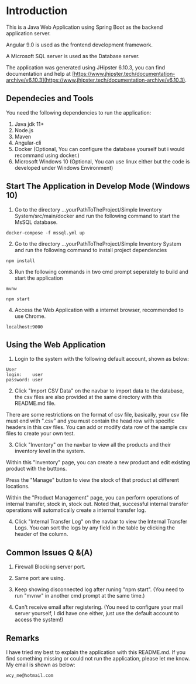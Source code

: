 # Introduction

This is a Java Web Application using Spring Boot as the backend application server.

Angular 9.0 is used as the frontend development framework.

A Microsoft SQL server is used as the Database server.

The application was generated using JHipster 6.10.3, you can find documentation and help at [https://www.jhipster.tech/documentation-archive/v6.10.3](https://www.jhipster.tech/documentation-archive/v6.10.3).

## Dependecies and Tools

You need the following dependencies to run the application:
1. Java jdk 11+
2. Node.js
3. Maven
4. Angular-cli
5. Docker (Optional, You can configure the database yourself but i would recommand using docker.)
6. Microsoft Windows 10 (Optional, You can use linux either but the code is developed under Windows Environment)

## Start The Application in Develop Mode (Windows 10)


1. Go to the directory ...yourPathToTheProject/Simple Inventory System/src/main/docker and run the following command to start the MsSQL database.
```
docker-compose -f mssql.yml up
```

2. Go to the directory ...yourPathToTheProject/Simple Inventory System and run the following command to install project dependencies
```
npm install
```
3. Run the following commands in two cmd prompt seperately to build and start the application
```
mvnw
```
```
npm start
```

4. Access the Web Application with a internet browser, recommended to use Chrome. 
```
localhost:9000
```

## Using the Web Application


1. Login to the system with the following default account, shown as below:
```
User
login:    user
password: user
```

2. Click "Import CSV Data" on the navbar to import data to the database, the csv files are also provided at the same directory with this README.md file.

There are some restrictions on the format of csv file, basically, your csv file must end with ".csv" and you must contain the head row with specific headers in this csv files. You can add or modify data row of the sample csv files to create your own test.

3. Click "Inventory" on the navbar to view all the products and their inventory level in the system.

Within this "Inventory" page, you can create a new product and edit existing product with the buttons.

Press the "Manage" button to view the stock of that product at different locations.

Within the "Product Management" page, you can perform operations of internal transfer, stock in, stock out. Noted that, successful internal transfer operations will automatically create a internal transfer log.

4. Click "Internal Transfer Log" on the navbar to view the Internal Transfer Logs. You can sort the logs by any field in the table by clicking the header of the column.

## Common Issues Q &(A)

1. Firewall Blocking server port.

2. Same port are using.

3. Keep showing disconnected log after runing "npm start". (You need to run "mvnw" in another cmd prompt at the same time.)

4. Can't receive email after registering. (You need to configure your mail server yourself, I did have one either, just use the default account to access the system!)

## Remarks

I have tried my best to explain the application with this README.md. If you find something missing or could not run the application, please let me know. My email is shown as below:
```
wcy_me@hotmail.com
```